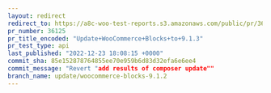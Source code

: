 ```yaml
---
layout: redirect
redirect_to: https://a8c-woo-test-reports.s3.amazonaws.com/public/pr/36125/api/index.html
pr_number: 36125
pr_title_encoded: "Update+WooCommerce+Blocks+to+9.1.3"
pr_test_type: api
last_published: "2022-12-23 18:08:15 +0000"
commit_sha: 85e152878764855ee70e959b6d83d32efa6e6ee4
commit_message: "Revert "add results of composer update""
branch_name: update/woocommerce-blocks-9.1.2
---
```

